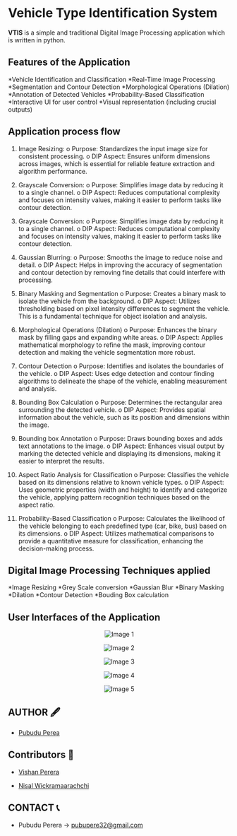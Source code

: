 # Vehicle Type Identification System

**VTIS** is a simple and traditional Digital Image Processing application which is written in python.

## Features of the Application

*Vehicle Identification and Classification
*Real-Time Image Processing
*Segmentation and Contour Detection
*Morphological Operations (Dilation) 
*Annotation of Detected Vehicles
*Probability-Based Classification
*Interactive UI for user control
*Visual representation (including crucial outputs)


## Application process flow 

1.	Image Resizing:
    o	Purpose: Standardizes the input image size for consistent processing.
    o	DIP Aspect: Ensures uniform dimensions across images, which is essential for reliable feature extraction and algorithm performance.

2.	Grayscale Conversion:
    o	Purpose: Simplifies image data by reducing it to a single channel.
    o	DIP Aspect: Reduces computational complexity and focuses on intensity values, making it easier to perform tasks like contour detection.
  		
4.	Grayscale Conversion:
    o	Purpose: Simplifies image data by reducing it to a single channel.
    o	DIP Aspect: Reduces computational complexity and focuses on intensity values, making it easier to perform tasks like contour detection.
  	
5.	Gaussian Blurring:
    o	Purpose: Smooths the image to reduce noise and detail.
    o	DIP Aspect: Helps in improving the accuracy of segmentation and contour detection by removing fine details that could interfere with processing.

6.	Binary Masking and Segmentation
    o	Purpose: Creates a binary mask to isolate the vehicle from the background.
    o	DIP Aspect: Utilizes thresholding based on pixel intensity differences to segment the vehicle. This is a fundamental technique for object isolation and analysis.
  	
8.	Morphological Operations (Dilation)
    o	Purpose: Enhances the binary mask by filling gaps and expanding white areas.
    o	DIP Aspect: Applies mathematical morphology to refine the mask, improving contour detection and making the vehicle segmentation more robust.
  	
9.	Contour Detection
    o	Purpose: Identifies and isolates the boundaries of the vehicle.
    o	DIP Aspect: Uses edge detection and contour finding algorithms to delineate the shape of the vehicle, enabling measurement and analysis.
  	
  	
10.	Bounding Box Calculation
    o	Purpose: Determines the rectangular area surrounding the detected vehicle.
    o	DIP Aspect: Provides spatial information about the vehicle, such as its position and dimensions within the image.
  	
11.	Bounding box Annotation
    o	Purpose: Draws bounding boxes and adds text annotations to the image.
    o	DIP Aspect: Enhances visual output by marking the detected vehicle and displaying its dimensions, making it easier to interpret the results.
   	
12.	Aspect Ratio Analysis for Classification
    o	Purpose: Classifies the vehicle based on its dimensions relative to known vehicle types.
    o	DIP Aspect: Uses geometric properties (width and height) to identify and categorize the vehicle, applying pattern recognition techniques based on the aspect ratio.
   	
13.	Probability-Based Classification
    o	Purpose: Calculates the likelihood of the vehicle belonging to each predefined type (car, bike, bus) based on its dimensions.
    o	DIP Aspect: Utilizes mathematical comparisons to provide a quantitative measure for classification, enhancing the decision-making process.


## Digital Image Processing Techniques applied

*Image Resizing 
*Grey Scale conversion
*Gaussian Blur 
*Binary Masking
*Dilation
*Contour Detection
*Bouding Box calculation

## User Interfaces of the Application

<center>

![Image 1](Images/HomeUICar.png)

![Image 2](Images/HomeUIBike.png)

![Image 3](Images/HomeUIBus.png)

![Image 4](Images/Settings.png)

![Image 5](Images/History.png)

</center>
  
## AUTHOR 🖋

* [Pubudu Perea]( https://github.com/Pamod45)

## Contributors 🏅

* [Vishan Perera]( https://github.com/VishanPerera)

* [Nisal Wickramaarachchi]( https://github.com/Nisal200212)

## CONTACT 📞

* Pubudu Perera -> [pubupere32@gmail.com](mailto:pubupere32@gmail.com)

